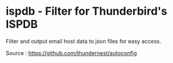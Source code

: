# ispdb - Filter for Thunderbird's ISPDB

Filter and output email host data to json files for easy access.

Source : https://github.com/thundernest/autoconfig
